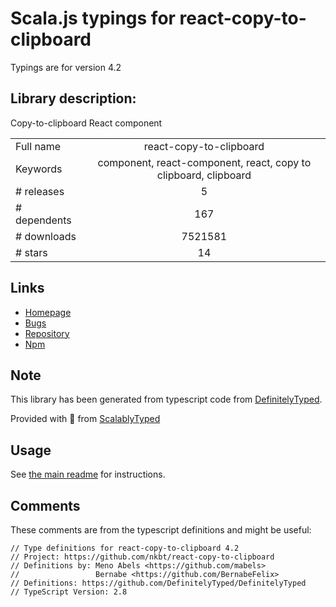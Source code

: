 
# Scala.js typings for react-copy-to-clipboard

Typings are for version 4.2

## Library description:
Copy-to-clipboard React component

|                    |                 |
| ------------------ | :-------------: |
| Full name          | react-copy-to-clipboard |
| Keywords           | component, react-component, react, copy to clipboard, clipboard |
| # releases         | 5 |
| # dependents       | 167 |
| # downloads        | 7521581 |
| # stars            | 14 |

## Links
- [Homepage](https://github.com/nkbt/react-copy-to-clipboard)
- [Bugs](https://github.com/nkbt/react-copy-to-clipboard/issues)
- [Repository](https://github.com/nkbt/react-copy-to-clipboard)
- [Npm](https://www.npmjs.com/package/react-copy-to-clipboard)
    


## Note
This library has been generated from typescript code from [DefinitelyTyped](https://definitelytyped.org).

Provided with :purple_heart: from [ScalablyTyped](https://github.com/oyvindberg/ScalablyTyped)

## Usage
See [the main readme](../../readme.md) for instructions.

## Comments

These comments are from the typescript definitions and might be useful:
```
// Type definitions for react-copy-to-clipboard 4.2
// Project: https://github.com/nkbt/react-copy-to-clipboard
// Definitions by: Meno Abels <https://github.com/mabels>
//                 Bernabe <https://github.com/BernabeFelix>
// Definitions: https://github.com/DefinitelyTyped/DefinitelyTyped
// TypeScript Version: 2.8

```


